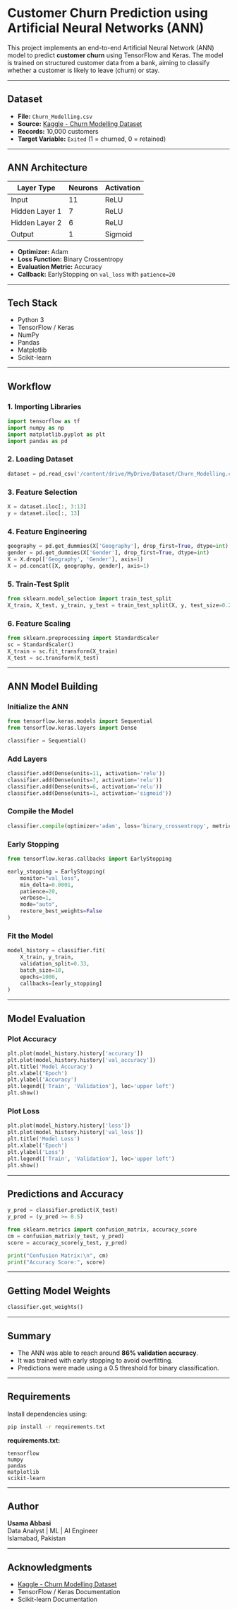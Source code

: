 # Customer Churn Prediction using Artificial Neural Networks (ANN)

This project implements an end-to-end Artificial Neural Network (ANN) model to predict **customer churn** using TensorFlow and Keras. The model is trained on structured customer data from a bank, aiming to classify whether a customer is likely to leave (churn) or stay.

---

## Dataset

- **File:** `Churn_Modelling.csv`  
- **Source:** [Kaggle - Churn Modelling Dataset](https://www.kaggle.com/datasets/shubhendra7/customer-churn-prediction)  
- **Records:** 10,000 customers  
- **Target Variable:** `Exited` (1 = churned, 0 = retained)

---

## ANN Architecture

| Layer Type     | Neurons | Activation |
|----------------|---------|------------|
| Input          | 11      | ReLU       |
| Hidden Layer 1 | 7       | ReLU       |
| Hidden Layer 2 | 6       | ReLU       |
| Output         | 1       | Sigmoid    |

- **Optimizer:** Adam  
- **Loss Function:** Binary Crossentropy  
- **Evaluation Metric:** Accuracy  
- **Callback:** EarlyStopping on `val_loss` with `patience=20`

---

## Tech Stack

- Python 3
- TensorFlow / Keras
- NumPy
- Pandas
- Matplotlib
- Scikit-learn

---

## Workflow

### 1. Importing Libraries

```python
import tensorflow as tf
import numpy as np
import matplotlib.pyplot as plt
import pandas as pd
```

### 2. Loading Dataset

```python
dataset = pd.read_csv('/content/drive/MyDrive/Dataset/Churn_Modelling.csv')
```

### 3. Feature Selection

```python
X = dataset.iloc[:, 3:13]
y = dataset.iloc[:, 13]
```

### 4. Feature Engineering

```python
geography = pd.get_dummies(X['Geography'], drop_first=True, dtype=int)
gender = pd.get_dummies(X['Gender'], drop_first=True, dtype=int)
X = X.drop(['Geography', 'Gender'], axis=1)
X = pd.concat([X, geography, gender], axis=1)
```

### 5. Train-Test Split

```python
from sklearn.model_selection import train_test_split
X_train, X_test, y_train, y_test = train_test_split(X, y, test_size=0.2, random_state=0)
```

### 6. Feature Scaling

```python
from sklearn.preprocessing import StandardScaler
sc = StandardScaler()
X_train = sc.fit_transform(X_train)
X_test = sc.transform(X_test)
```

---

## ANN Model Building

### Initialize the ANN

```python
from tensorflow.keras.models import Sequential
from tensorflow.keras.layers import Dense

classifier = Sequential()
```

### Add Layers

```python
classifier.add(Dense(units=11, activation='relu'))
classifier.add(Dense(units=7, activation='relu'))
classifier.add(Dense(units=6, activation='relu'))
classifier.add(Dense(units=1, activation='sigmoid'))
```

### Compile the Model

```python
classifier.compile(optimizer='adam', loss='binary_crossentropy', metrics=['accuracy'])
```

### Early Stopping

```python
from tensorflow.keras.callbacks import EarlyStopping

early_stopping = EarlyStopping(
    monitor="val_loss",
    min_delta=0.0001,
    patience=20,
    verbose=1,
    mode="auto",
    restore_best_weights=False
)
```

### Fit the Model

```python
model_history = classifier.fit(
    X_train, y_train,
    validation_split=0.33,
    batch_size=10,
    epochs=1000,
    callbacks=[early_stopping]
)
```

---

## Model Evaluation

### Plot Accuracy

```python
plt.plot(model_history.history['accuracy'])
plt.plot(model_history.history['val_accuracy'])
plt.title('Model Accuracy')
plt.xlabel('Epoch')
plt.ylabel('Accuracy')
plt.legend(['Train', 'Validation'], loc='upper left')
plt.show()
```

### Plot Loss

```python
plt.plot(model_history.history['loss'])
plt.plot(model_history.history['val_loss'])
plt.title('Model Loss')
plt.xlabel('Epoch')
plt.ylabel('Loss')
plt.legend(['Train', 'Validation'], loc='upper left')
plt.show()
```

---

## Predictions and Accuracy

```python
y_pred = classifier.predict(X_test)
y_pred = (y_pred >= 0.5)

from sklearn.metrics import confusion_matrix, accuracy_score
cm = confusion_matrix(y_test, y_pred)
score = accuracy_score(y_test, y_pred)

print("Confusion Matrix:\n", cm)
print("Accuracy Score:", score)
```

---

## Getting Model Weights

```python
classifier.get_weights()
```

---

## Summary

- The ANN was able to reach around **86% validation accuracy**.
- It was trained with early stopping to avoid overfitting.
- Predictions were made using a 0.5 threshold for binary classification.

---

## Requirements

Install dependencies using:

```bash
pip install -r requirements.txt
```

**requirements.txt:**

```
tensorflow
numpy
pandas
matplotlib
scikit-learn
```

---

## Author

**Usama Abbasi**  
Data Analyst | ML | AI Engineer  
Islamabad, Pakistan

---

## Acknowledgments

- [Kaggle - Churn Modelling Dataset](https://www.kaggle.com/datasets/shubhendra7/customer-churn-prediction)
- TensorFlow / Keras Documentation
- Scikit-learn Documentation
